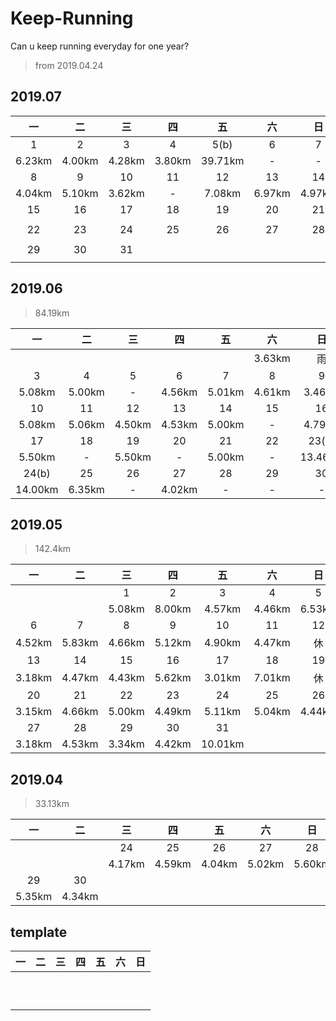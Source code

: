 # Keep-Running

Can u keep running everyday for one year?

> from 2019.04.24


## 2019.07
>

| 一| 二| 三| 四| 五| 六| 日|
|:-:|:-:|:-:|:-:|:-:|:-:|:-:|
| 1 | 2 | 3 | 4 | 5(b) | 6 | 7 |
|6.23km|4.00km|4.28km|3.80km|39.71km| - | - |
| 8 | 9 | 10 | 11 | 12 | 13 | 14 |
|4.04km|5.10km|3.62km| - |7.08km|6.97km|4.97km|
| 15 | 16 | 17 | 18 | 19 | 20 | 21 |
||||||||
| 22 | 23 | 24 | 25 | 26 | 27 | 28 |
||||||||
| 29 | 30 | 31 |||||
||||||||


## 2019.06
>84.19km

| 一| 二| 三| 四| 五| 六| 日|
|:-:|:-:|:-:|:-:|:-:|:-:|:-:|
| | | | | |3.63km|雨|
|3|4|5|6|7|8|9|
|5.08km|5.00km|- |4.56km|5.01km|4.61km|3.46km|
|10|11|12|13|14|15|16|
|5.08km|5.06km|4.50km|4.53km|5.00km|- |4.79km|
|17|18|19|20|21|22|23(b)|
|5.50km| - |5.50km| - |5.00km| - | 13.46km|
|24(b)|25|26|27|28|29|30|
| 14.00km | 6.35km | - | 4.02km | - | - | - |

## 2019.05
>142.4km

| 一| 二| 三| 四| 五| 六| 日|
|:-:|:-:|:-:|:-:|:-:|:-:|:-:|
| | |1|2|3|4|5|
| | |5.08km|8.00km|4.57km|4.46km|6.53km|
|6|7|8|9|10|11|12|
|4.52km|5.83km|4.66km|5.12km|4.90km|4.47km|休|
|13|14|15|16|17|18|19|
|3.18km|4.47km|4.43km|5.62km|3.01km|7.01km|休|
|20|21|22|23|24|25|26|
|3.15km|4.66km|5.00km|4.49km|5.11km|5.04km|4.44km|
|27|28|29|30|31|||
|3.18km|4.53km|3.34km|4.42km|10.01km|||

## 2019.04 
>33.13km

|一|二|三|四|五|六|日|
|:--:|:--:|:--:|:--:|:--:|:--:|:--:|
| | |24|25|26|27|28|
| | |4.17km|4.59km|4.04km|5.02km|5.60km|
|29|30||||||
|5.35km|4.34km||||||

## template

| 一| 二| 三| 四| 五| 六| 日|
|:-:|:-:|:-:|:-:|:-:|:-:|:-:|
||||||||
||||||||
||||||||
||||||||
||||||||
||||||||
||||||||
||||||||
||||||||
||||||||
